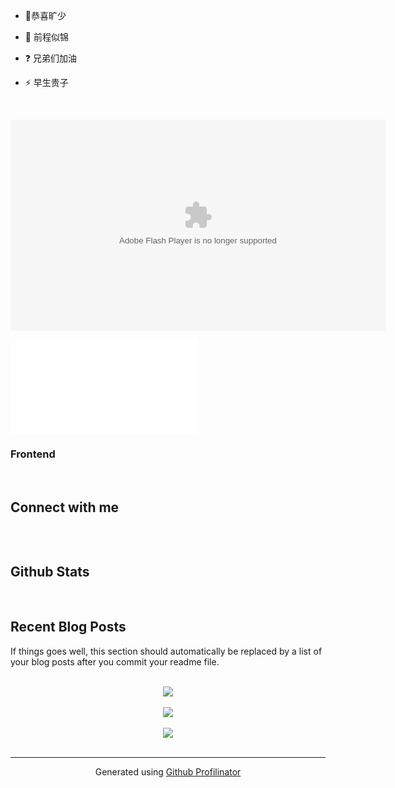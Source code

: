 
  

- 🔭恭喜旷少  
  

- 🌱 前程似锦  
  

- ❓ 兄弟们加油  
  

- ⚡ 早生贵子  
  

<br/>  

<OBJECT classid="clsid:D27CDB6E-AE6D-11cf-96B8-444553540000" width="600" height="338" id="polyvplayere77ee9e6ee83b53dd8e07e5cfe5aa4f1_e"><PARAM NAME=movie VALUE="//player.polyv.net/videos/player.swf" /><param name="allowscriptaccess" value="always" /><param name="wmode" value="Transparent" /><param name="flashvars" value="vid=e77ee9e6ee83b53dd8e07e5cfe5aa4f1_e" /><param name="allowFullScreen" value="true" /><EMBED src="//player.polyv.net/videos/player.swf" width="600" height="338"  TYPE="application/x-shockwave-flash" allowscriptaccess="always" wmode="Transparent" name="polyvplayere77ee9e6ee83b53dd8e07e5cfe5aa4f1_e" allowFullScreen="true" flashvars="vid=e77ee9e6ee83b53dd8e07e5cfe5aa4f1_e"></EMBED></OBJECT>
<iframe src="//player.bilibili.com/player.html?aid=640355912&bvid=BV1sY4y1W7qJ&cid=566687710&page=1" scrolling="no" border="0" frameborder="no" framespacing="0" allowfullscreen="true"> </iframe>

### Frontend  
<div align="center">  
  
</div>

</td><td valign="top" width="33%">




</td></tr></table>  

<br/>  


## Connect with me  
![]()  
  

<br/>  


## Github Stats  
  

<br/>  


## Recent Blog Posts  
<!-- BLOG-POST-LIST:START -->  
If things goes well, this section should automatically be replaced by a list of your blog posts after you commit your readme file. 
<!-- BLOG-POST-LIST:END -->  

<br/>  

<div align="center"><img src="https://rishavanand.github.io/static/images/spotify-readme-example.svg" /></div>  

<br/>  

<div align="center">
<img src="https://komarev.com/ghpvc/?username=rishavanand&&style=flat-square" align="center" />
</div>  
  

<br/>  

<div align="center">
            <a href="https://www.buymeacoffee.com/rishavanand" target="_blank" style="display: inline-block;">
                <img
                    src="https://img.shields.io/badge/Donate-Buy%20Me%20A%20Coffee-orange.svg?style=flat-square" 
                    align="center"
                />
            </a></div>
<br />

----
<div align="center">Generated using <a href="https://profilinator.rishav.dev/" target="_blank">Github Profilinator</a></div>

